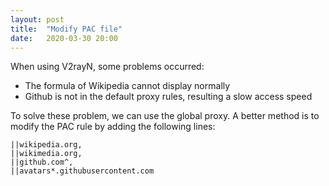 ```yaml
---
layout: post
title:  "Modify PAC file"
date:   2020-03-30 20:00 
---
```


When using V2rayN, some problems occurred:

- The formula of Wikipedia cannot display normally
- Github is not in the default proxy rules, resulting a slow access speed

To solve these problem, we can use the global proxy. A better method is to modify the PAC rule by adding the following lines:

```
||wikipedia.org,
||wikimedia.org,
||github.com^,
||avatars*.githubusercontent.com
```

